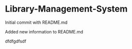 # Library-Management-System
Initial commit with README.md

Added new information to README.md

dfdfgdfsdf
